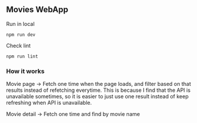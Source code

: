 ## Movies WebApp

Run in local
```
npm run dev
```

Check lint
```
npm run lint
```

### How it works
Movie page -> Fetch one time when the page loads, and filter based on that results
instead of refetching everytime. This is because I find that the API is unavailable sometimes,
so it is easier to just use one result instead of keep refreshing when API is unavailable.

Movie detail -> Fetch one time and find by movie name